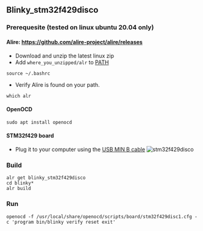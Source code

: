 ## Blinky_stm32f429disco

### Prerequesite (tested on linux ubuntu 20.04 only)

#### Alire: https://github.com/alire-project/alire/releases
- Download and unzip the latest linux zip
- Add `where_you_unzipped/alr` to [PATH](https://phoenixnap.com/kb/linux-add-to-path)  
```console  
source ~/.bashrc
```
- Verify Alire is found on your path. 
```console   
which alr
```

#### OpenOCD
```console
sudo apt install openocd
```

#### STM32f429 board
- Plug it to your computer using the [USB MIN B cable](https://www.reviewgeek.com/53587/usb-explained-all-the-different-types-and-what-theyre-used-for/)
![stm32f429disco](https://raw.githubusercontent.com/wolfbiters/blinky_stm32f429disco/main/.github/stm32f429disco.jpg)

### Build
```console
alr get blinky_stm32f429disco    
cd blinky*
alr build
```  

### Run

```console
openocd -f /usr/local/share/openocd/scripts/board/stm32f429disc1.cfg -c 'program bin/blinky verify reset exit'
```
